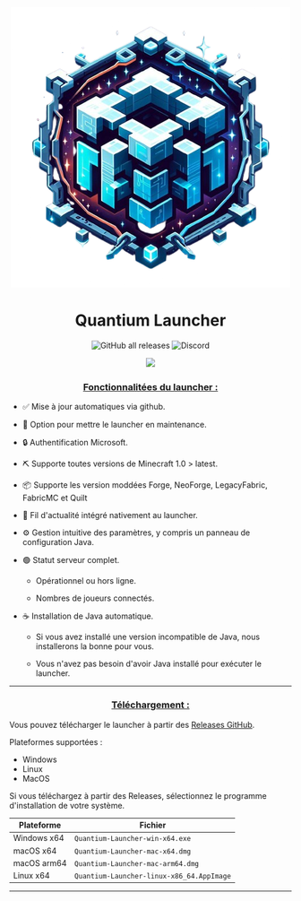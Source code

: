 <p align="center"><img src="../src/assets/images/icon.png" alt="icon-launcher"></p>

<h1 align="center">Quantium Launcher</h1>

[<p align="center">]()
![GitHub all releases](https://img.shields.io/github/downloads/LegoshiiFR/Quantium_Launcher-V1/total?style=for-the-badge)
![Discord](https://img.shields.io/discord/:serverId?style=for-the-badge)


<p align="center">
    <a href="http://discord.luuxis.fr">
        <img src="https://invidget.switchblade.xyz/e9q7Yr2cuQ">
    </a>
</p>


### **<ins><p align="center">Fonctionnalitées du launcher :</p>**

- ✅ Mise à jour automatiques via github.

- 🔴 Option pour mettre le launcher en maintenance.

- 🔒 Authentification Microsoft.

- ⛏️ Supporte toutes versions de Minecraft 1.0 > latest.

- 📦 Supporte les version moddées Forge, NeoForge, LegacyFabric, FabricMC et Quilt

- 📰 Fil d'actualité intégré nativement au launcher.

- ⚙️ Gestion intuitive des paramètres, y compris un panneau de configuration Java.

- 🟢 Statut serveur complet.

    - Opérationnel ou hors ligne.
    
    - Nombres de joueurs connectés.

- ☕ Installation de Java automatique.

    - Si vous avez installé une version incompatible de Java, nous installerons la bonne pour vous.
    
    - Vous n'avez pas besoin d'avoir Java installé pour exécuter le launcher.
---

### **<ins><p align="center">Téléchargement :</p>**

Vous pouvez télécharger le launcher à partir des [Releases GitHub](../../../releases).

Plateformes supportées :

- Windows 
- Linux
- MacOS

Si vous téléchargez à partir des Releases, sélectionnez le programme d'installation de votre système.

 Plateforme | Fichier |
| -------- | ---- |
| Windows x64 | `Quantium-Launcher-win-x64.exe ` |
| macOS x64 | `Quantium-Launcher-mac-x64.dmg` |
| macOS arm64 | `Quantium-Launcher-mac-arm64.dmg` |
| Linux x64 | `Quantium-Launcher-linux-x86_64.AppImage` |

---
